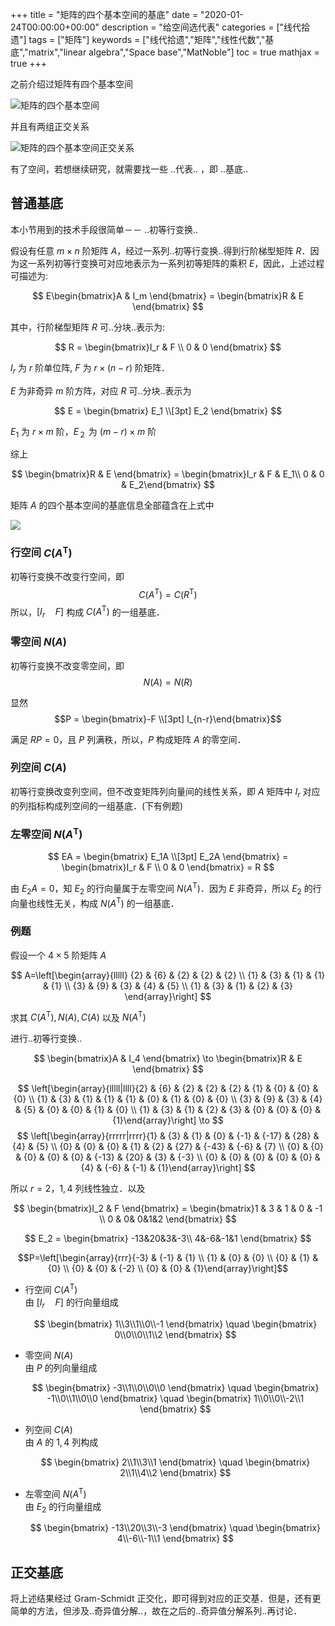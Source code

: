 +++
title = "矩阵的四个基本空间的基底"
date = "2020-01-24T00:00:00+00:00"
description = "给空间选代表"
categories = ["线代拾遗"]
tags = ["矩阵"]
keywords = ["线代拾遗","矩阵","线性代数","基底","matrix","linear algebra","Space base","MatNoble"]
toc = true
mathjax = true
+++

之前介绍过矩阵有四个基本空间

<img src="https://imgkr.cn-bj.ufileos.com/dcb900fa-a4ec-466d-a019-5e9a75079026.png" title="矩阵的四个基本空间"  alt="矩阵的四个基本空间"/>

并且有两组正交关系

<img src="https://imgkr.cn-bj.ufileos.com/15a582b0-4471-4ae6-8985-02f9d4ea2edc.png" title="矩阵的四个基本空间正交关系"  alt="矩阵的四个基本空间正交关系"/>

有了空间，若想继续研究，就需要找一些 ..代表.. ，即 ..基底..

## 普通基底

本小节用到的技术手段很简单－－ ..初等行变换..

假设有任意 $m\times n$ 阶矩阵 $A$，经过一系列..初等行变换..得到行阶梯型矩阵 $R$．因为这一系列初等行变换可对应地表示为一系列初等矩阵的乘积 $E$，因此，上述过程可描述为:

$$
E\begin{bmatrix}A & I_m \end{bmatrix} = \begin{bmatrix}R & E \end{bmatrix}
$$

其中，行阶梯型矩阵 $R$ 可..分块..表示为:

$$
R = \begin{bmatrix}I_r & F \\ 0 & 0 \end{bmatrix}
$$

$I_r$ 为 $r$ 阶单位阵, $F$ 为 $r \times (n-r)$ 阶矩阵．

$E$ 为非奇异 $m$ 阶方阵，对应 $R$ 可..分块..表示为

$$
E = \begin{bmatrix} E_1 \\[3pt] E_2 \end{bmatrix}
$$

$E_1$ 为 $r\times m$ 阶，$E_２$ 为 $(m-r)\times m$ 阶

综上

$$
\begin{bmatrix}R & E \end{bmatrix} =  \begin{bmatrix}I_r & F & E_1\\ 0 & 0  & E_2\end{bmatrix}
$$

矩阵 $A$ 的四个基本空间的基底信息全部蕴含在上式中

![](https://imgkr.cn-bj.ufileos.com/dcb900fa-a4ec-466d-a019-5e9a75079026.png)

### 行空间 $C(A^{\mathsf T})$

初等行变换不改变行空间，即
$$C(A^{\mathsf T}) = C(R^{\mathsf T})$$
所以，$\left[ I_r \quad  F \right]$ 构成 $C(A^{\mathsf T})$ 的一组基底．

### 零空间 $N(A)$

初等行变换不改变零空间，即
$$N(A) = N(R)$$

显然
$$P = \begin{bmatrix}-F \\[3pt] I_{n-r}\end{bmatrix}$$

满足 $RP=0$，且 $P$ 列满秩，所以，$P$ 构成矩阵 $A$ 的零空间．

### 列空间 $C(A)$

初等行变换改变列空间，但不改变矩阵列向量间的线性关系，即 $A$ 矩阵中 $I_r$ 对应的列指标构成列空间的一组基底．(下有例题)

### 左零空间 $N(A^{\mathsf T})$

$$
EA = \begin{bmatrix} E_1A \\[3pt] E_2A \end{bmatrix} = \begin{bmatrix}I_r & F \\ 0 & 0 \end{bmatrix} = R
$$

由 $E_2A = 0$，知 $E_2$ 的行向量属于左零空间 $N(A^{\mathsf T})$．因为 $E$ 非奇异，所以 $E_2$ 的行向量也线性无关，构成 $N(A^{\mathsf T})$ 的一组基底．

### 例题

假设一个 $4\times 5$ 阶矩阵 $A$

$$
A=\left[\begin{array}{lllll}
{2} & {6} & {2} & {2} & {2} \\
{1} & {3} & {1} & {1} & {1} \\
{3} & {9} & {3} & {4} & {5} \\
{1} & {3} & {1} & {2} & {3}
\end{array}\right]
$$

求其 $C(A^{\mathsf T}), N(A), C(A)$ 以及 $N(A^{\mathsf T})$

进行..初等行变换..

$$
\begin{bmatrix}A & I_4 \end{bmatrix}
\to
\begin{bmatrix}R & E \end{bmatrix}
$$

$$
\left[\begin{array}{lllll|llll}{2} & {6} & {2} & {2} & {2} & {1} & {0} & {0} & {0} \\ {1} & {3} & {1} & {1} & {1} & {0} & {1} & {0} & {0} \\ {3} & {9} & {3} & {4} & {5} & {0} & {0} & {1} & {0} \\ {1} & {3} & {1} & {2} & {3} & {0} & {0} & {0} & {1}\end{array}\right]
\to
$$
$$
\left[\begin{array}{rrrrr|rrrr}{1} & {3} & {1} & {0} & {-1} & {-17} & {28} & {4} & {5} \\ {0} & {0} & {0} & {1} & {2} & {27} & {-43} & {-6} & {7} \\ {0} & {0} & {0} & {0} & {0} & {-13} & {20} & {3} & {-3} \\ {0} & {0} & {0} & {0} & {0} & {4} & {-6} & {-1} & {1}\end{array}\right]
$$

所以 $r=2$，$1, 4$ 列线性独立．以及

$$
\begin{bmatrix}I_2 & F \end{bmatrix} = \begin{bmatrix}1 & 3 & 1 & 0 & -1 \\ 0 & 0& 0&1&2 \end{bmatrix}
$$

$$
E_2 = \begin{bmatrix} -13&20&3&-3\\ 4&-6&-1&1 \end{bmatrix}
$$

$$P=\left[\begin{array}{rrr}{-3} & {-1} & {1} \\ {1} & {0} & {0} \\ {0} & {1} & {0} \\ {0} & {0} & {-2} \\ {0} & {0} & {1}\end{array}\right]$$

- 行空间 $C(A^{\mathsf T})$  
  由 $\left[ I_r \quad  F \right]$ 的行向量组成

  $$
  \begin{bmatrix}
  1\\3\\1\\0\\-1
  \end{bmatrix} \quad
   \begin{bmatrix}
  0\\0\\0\\1\\2
  \end{bmatrix}
  $$

- 零空间 $N(A)$  
  由 $P$ 的列向量组成

  $$
  \begin{bmatrix}
  -3\\1\\0\\0\\0
  \end{bmatrix} \quad
   \begin{bmatrix}
  -1\\0\\1\\0\\0
  \end{bmatrix} \quad
  \begin{bmatrix}
  1\\0\\0\\-2\\1
  \end{bmatrix}
  $$

- 列空间 $C(A)$  
  由 $A$ 的 $1, 4$ 列构成

  $$
  \begin{bmatrix}
  2\\1\\3\\1
  \end{bmatrix} \quad
   \begin{bmatrix}
   2\\1\\4\\2
  \end{bmatrix}
  $$

- 左零空间 $N(A^{\mathsf T})$  
  由 $E_2$ 的行向量组成

  $$
  \begin{bmatrix}
  -13\\20\\3\\-3
  \end{bmatrix} \quad
   \begin{bmatrix}
   4\\-6\\-1\\1
  \end{bmatrix}
  $$

## 正交基底

将上述结果经过 Gram-Schmidt 正交化，即可得到对应的正交基．但是，还有更简单的方法，但涉及..奇异值分解..，故在之后的..奇异值分解系列..再讨论．
